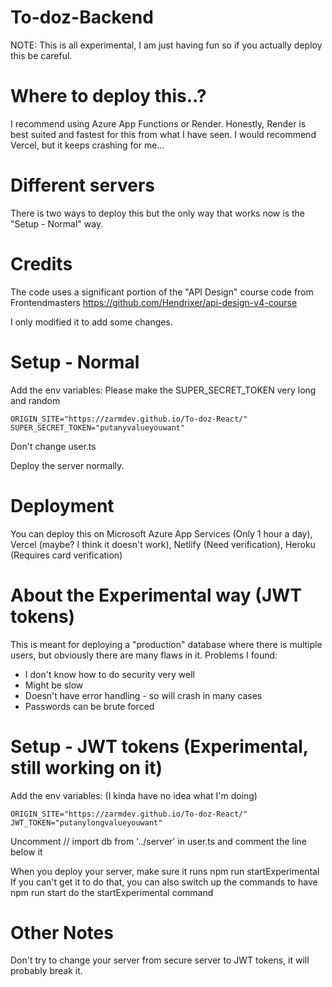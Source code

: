 ﻿# To-doz-Backend
NOTE: This is all experimental, I am just having fun so if you actually
deploy this be careful.
# Where to deploy this..?
I recommend using Azure App Functions or Render.
Honestly, Render is best suited and fastest for this from what I have seen.
I would recommend Vercel, but it keeps crashing for me...
# Different servers
There is two ways to deploy this but the only way that works now is
the "Setup - Normal" way.
# Credits
The code uses a significant portion of the "API Design" course code from Frontendmasters
https://github.com/Hendrixer/api-design-v4-course

I only modified it to add some changes.
# Setup - Normal
Add the env variables:
Please make the SUPER_SECRET_TOKEN very long and random
```
ORIGIN_SITE="https://zarmdev.github.io/To-doz-React/"
SUPER_SECRET_TOKEN="putanyvalueyouwant"
```
Don't change user.ts

Deploy the server normally.

# Deployment
You can deploy this on Microsoft Azure App Services (Only 1 hour a day), Vercel (maybe? I think it doesn't work), Netlify (Need verification), Heroku (Requires card verification)

# About the Experimental way (JWT tokens)
This is meant for deploying a "production" database where there is
multiple users, but obviously there are many flaws in it.
Problems I found:
- I don't know how to do security very well
- Might be slow
- Doesn't have error handling - so will crash in many cases
- Passwords can be brute forced

# Setup - JWT tokens (Experimental, still working on it)
Add the env variables: (I kinda have no idea what I'm doing)
```
ORIGIN_SITE="https://zarmdev.github.io/To-doz-React/"
JWT_TOKEN="putanylongvalueyouwant"
```
Uncomment // import db from '../server' in user.ts and comment the line
below it

When you deploy your server, make sure it runs npm run startExperimental
If you can't get it to do that, you can also switch up the commands to
have npm run start do the startExperimental command

# Other Notes
Don't try to change your server from secure server to JWT tokens,
it will probably break it.
